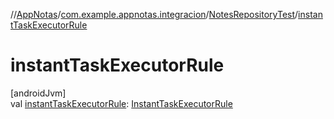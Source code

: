 //[AppNotas](../../../index.md)/[com.example.appnotas.integracion](../index.md)/[NotesRepositoryTest](index.md)/[instantTaskExecutorRule](instant-task-executor-rule.md)

# instantTaskExecutorRule

[androidJvm]\
val [instantTaskExecutorRule](instant-task-executor-rule.md): [InstantTaskExecutorRule](https://developer.android.com/reference/kotlin/androidx/arch/core/executor/testing/InstantTaskExecutorRule.html)
